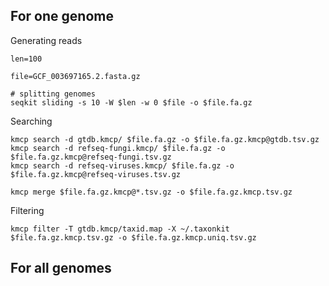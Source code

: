 ## For one genome

Generating reads

    len=100
    
    file=GCF_003697165.2.fasta.gz
    
    # splitting genomes
    seqkit sliding -s 10 -W $len -w 0 $file -o $file.fa.gz
    
Searching

    kmcp search -d gtdb.kmcp/ $file.fa.gz -o $file.fa.gz.kmcp@gtdb.tsv.gz    
    kmcp search -d refseq-fungi.kmcp/ $file.fa.gz -o $file.fa.gz.kmcp@refseq-fungi.tsv.gz    
    kmcp search -d refseq-viruses.kmcp/ $file.fa.gz -o $file.fa.gz.kmcp@refseq-viruses.tsv.gz
    
    kmcp merge $file.fa.gz.kmcp@*.tsv.gz -o $file.fa.gz.kmcp.tsv.gz
    
Filtering

    kmcp filter -T gtdb.kmcp/taxid.map -X ~/.taxonkit $file.fa.gz.kmcp.tsv.gz -o $file.fa.gz.kmcp.uniq.tsv.gz

## For all genomes


    
